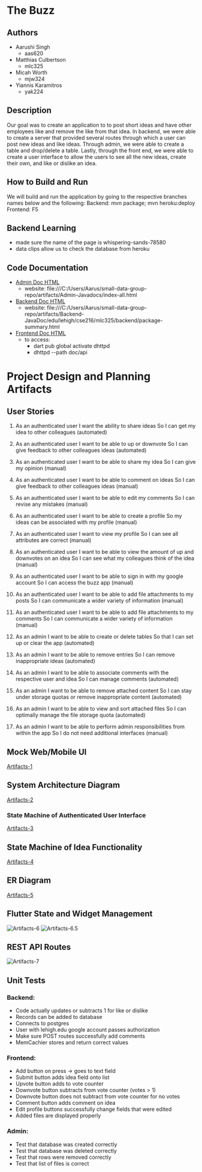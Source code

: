# **The Buzz**
## Authors
- Aarushi Singh
    - aas620
- Matthias Culbertson
    - mlc325
- Micah Worth
    - mjw324
- Yiannis Karamitros
    - yak224

## Description
Our goal  was to create an application to to post short ideas and have other employees like and remove the like from that idea. In backend, we were able to create a server that provided several routes through which a user can post new ideas and like ideas. Through admin, we were able to create a table and drop/delete a table. Lastly, through the front end, we were able to create a user interface to allow the users to see all the new ideas, create their own, and like or dislike an idea. 

## How to Build and Run
We will build and run the application by going to the respective branches names below and the following:
Backend: mvn package; mvn heroku:deploy
Frontend: F5

## Backend Learning
- made sure the name of the page is whispering-sands-78580
- data clips allow us to check the database from heroku

## Code Documentation
- [Admin Doc HTML](artifacts/Admin-Javadocs/index.html)
    - website: file:///C:/Users/Aarus/small-data-group-repo/artifacts/Admin-Javadocs/index-all.html
- [Backend Doc HTML](artifacts/Backend-JavaDoc/index.html)
    - website: file:///C:/Users/Aarus/small-data-group-repo/artifacts/Backend-JavaDoc/edu/lehigh/cse216/mlc325/backend/package-summary.html
- [Frontend Doc HTML](artifacts/Frontend-Javadocs/api/index.html)
    - to access: 
        - dart pub global activate dhttpd
        - dhttpd --path doc/api
# Project Design and Planning Artifacts

## User Stories
1. As an authenticated user
I want the ability to share ideas
So I can get my idea to other colleagues (automated)

2. As an authenticated user
I want to be able to up or downvote
So I can give feedback to other colleagues ideas (automated)

3. As an authenticated user
I want to be able to share my idea
So I can give my opinion (manual)

4. As an authenticated user
I want to be able to comment on ideas
So I can give feedback to other colleagues ideas (manual)

5. As an authenticated user
I want to be able to edit my comments
So I can revise any mistakes (manual)

6. As an authenticated user
I want to be able to create a profile
So my ideas can be associated with my profile (manual)

7. As an authenticated user
I want to view my profile
So I can see all attributes are correct (manual)

8. As an authenticated user
I want to be able to view the amount of up and downvotes on an idea
So I can see what my colleagues think of the idea (manual)

9. As an authenticated user
I want to be able to sign in with my google account
So I can access the buzz app (manual)

10. As an authenticated user
I want to be able to add file attachments to my posts
So I can communicate a wider variety of information (manual)

11. As an authenticated user
I want to be able to add file attachments to my comments
So I can communicate a wider variety of information (manual)

12. As an admin
I want to be able to create or delete tables
So that I can set up or clear the app (automated)

13. As an admin
I want to be able to remove entries
So I can remove inappropriate ideas (automated)

14. As an admin
I want to be able to associate comments with the respective user and idea
So I can manage comments (automated)

15. As an admin
I want to be able to remove attached content
So I can stay under storage quotas or remove inappropriate content (automated)

16. As an admin
I want to be able to view and sort attached files
So I can optimally manage the file storage quota (automated)

17. As an admin
I want to be able to perform admin responsibilities from within the app
So I do not need additional interfaces (manual)



## Mock Web/Mobile UI
[Artifacts-1](artifacts/Artifacts-1.jpg)

## System Architecture Diagram
[Artifacts-2](artifacts/Artifacts-2.jpg)

### State Machine of Authenticated User Interface
[Artifacts-3](artifacts/Artifacts-3.jpg)

## State Machine of Idea Functionality
[Artifacts-4](artifacts/Artifacts-4.jpg)

## ER Diagram
[Artifacts-5](artifacts/Artifacts-5.jpg)

## Flutter State and Widget Management 
![Artifacts-6](artifacts/Artifacts-6.jpg)
![Artifacts-6.5](artifacts/Artifacts-6.5.jpg)

## REST API Routes
![Artifacts-7](artifacts/Artifacts-7.jpg)



## Unit Tests
### Backend:
- Code actually updates or subtracts 1 for like or dislike
- Records can be added to database
- Connects to postgres
- User with lehigh.edu google account passes authorization
- Make sure POST routes successfully add comments
- MemCachier stores and return correct values

### Frontend:
- Add button on press -> goes to text field
- Submit button adds idea field onto list
- Upvote button adds to vote counter
- Downvote button subtracts from vote counter (votes > 1)
- Downvote button does not subtract from vote counter for no votes
- Comment button adds comment on idea
- Edit profile buttons successfully change fields that were edited
- Added files are displayed properly

### Admin:
- Test that database was created correctly
- Test that database was deleted correctly
- Test that rows were removed correctly
- Test that list of files is correct

